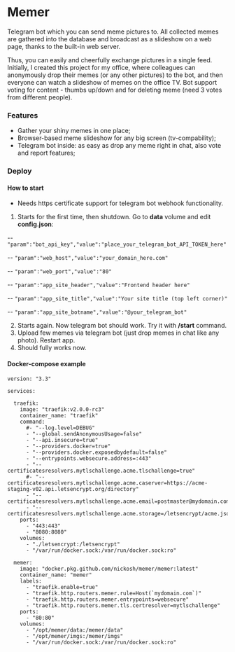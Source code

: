 # Memer

Telegram bot which you can send meme pictures to. All collected memes are gathered into the database and broadcast as a slideshow on a web page, thanks to the built-in web server.

Thus, you can easily and cheerfully exchange pictures in a single feed. Initially, I created this project for my office, where colleagues can anonymously drop their memes (or any other pictures) to the bot, and then everyone can watch a slideshow of memes on the office TV. Bot support voting for content - thumbs up/down and for deleting meme (need 3 votes from different people).

### Features

- Gather your shiny memes in one place;
- Browser-based meme slideshow for any big screen (tv-compability);
- Telegram bot inside: as easy as drop any meme right in chat, also vote and report features;

### Deploy
#### How to start
- Needs https certificate support for telegram bot webhook functionality.

1. Starts for the first time, then shutdown. Go to **data** volume and edit **config.json**:

-- `"param":"bot_api_key","value":"place_your_telegram_bot_API_TOKEN_here"` 

-- `"param":"web_host","value":"your_domain_here.com"` 

-- `"param":"web_port","value":"80"` 

-- `"param":"app_site_header","value":"Frontend header here"`

-- `"param":"app_site_title","value":"Your site title (top left corner)"`

-- `"param":"app_site_botname","value":"@your_telegram_bot"`

2. Starts again. Now telegram bot should work. Try it with **/start** command.
3. Upload few memes via telegram bot (just drop memes in chat like any photo). Restart app.
4. Should fully works now.

#### Docker-compose example
    version: "3.3"
    
    services:
    
      traefik:
        image: "traefik:v2.0.0-rc3"
        container_name: "traefik"
        command:
          #- "--log.level=DEBUG"
          - "--global.sendAnonymousUsage=false"
          - "--api.insecure=true"
          - "--providers.docker=true"
          - "--providers.docker.exposedbydefault=false"
          - "--entrypoints.websecure.address=:443"
          - "--certificatesresolvers.mytlschallenge.acme.tlschallenge=true"
          #- "--certificatesresolvers.mytlschallenge.acme.caserver=https://acme-staging-v02.api.letsencrypt.org/directory"
          - "--certificatesresolvers.mytlschallenge.acme.email=postmaster@mydomain.com"
          - "--certificatesresolvers.mytlschallenge.acme.storage=/letsencrypt/acme.json"
        ports:
          - "443:443"
          - "8080:8080"
        volumes:
          - "./letsencrypt:/letsencrypt"
          - "/var/run/docker.sock:/var/run/docker.sock:ro"
    
      memer:
        image: "docker.pkg.github.com/nickosh/memer/memer:latest"
        container_name: "memer"
        labels:
          - "traefik.enable=true"
          - "traefik.http.routers.memer.rule=Host(`mydomain.com`)"
          - "traefik.http.routers.memer.entrypoints=websecure"
          - "traefik.http.routers.memer.tls.certresolver=mytlschallenge"
        ports:
          - "80:80"
        volumes:
          - "/opt/memer/data:/memer/data"
          - "/opt/memer/imgs:/memer/imgs"
          - "/var/run/docker.sock:/var/run/docker.sock:ro"
